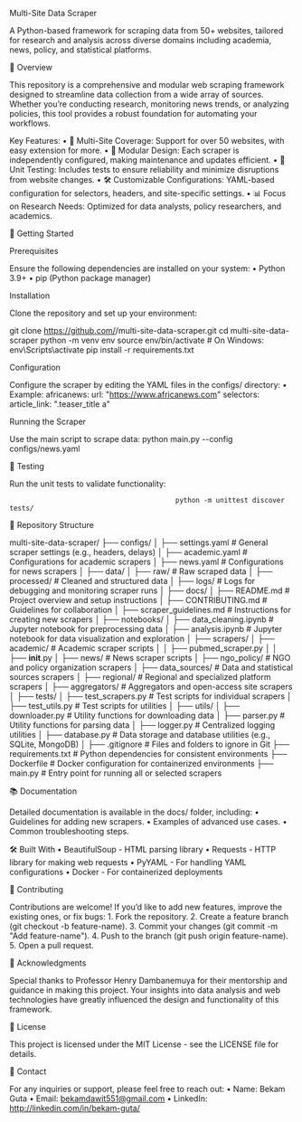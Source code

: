 Multi-Site Data Scraper

A Python-based framework for scraping data from 50+ websites, tailored for research and analysis across diverse domains including academia, news, policy, and statistical platforms.

📜 Overview

This repository is a comprehensive and modular web scraping framework designed to streamline data collection from a wide array of sources. Whether you’re conducting research, monitoring news trends, or analyzing policies, this tool provides a robust foundation for automating your workflows.

Key Features:
	•	📰 Multi-Site Coverage: Support for over 50 websites, with easy extension for more.
	•	🎯 Modular Design: Each scraper is independently configured, making maintenance and updates efficient.
	•	🧪 Unit Testing: Includes tests to ensure reliability and minimize disruptions from website changes.
	•	🛠️ Customizable Configurations: YAML-based configuration for selectors, headers, and site-specific settings.
	•	📊 Focus on Research Needs: Optimized for data analysts, policy researchers, and academics.

🚀 Getting Started

Prerequisites

Ensure the following dependencies are installed on your system:
	•	Python 3.9+
	•	pip (Python package manager)

Installation

Clone the repository and set up your environment:

git clone https://github.com/<username>/multi-site-data-scraper.git
cd multi-site-data-scraper
python -m venv env
source env/bin/activate  # On Windows: env\Scripts\activate
pip install -r requirements.txt

Configuration

Configure the scraper by editing the YAML files in the configs/ directory:
	•	Example:
           africanews:
                      url: "https://www.africanews.com"
                      selectors:
                      article_link: ".teaser_title a"

Running the Scraper

Use the main script to scrape data:
                                  python main.py --config configs/news.yaml


🧪 Testing

Run the unit tests to validate functionality:

                                             python -m unittest discover tests/

📂 Repository Structure

multi-site-data-scraper/
├── configs/
│   ├── settings.yaml        # General scraper settings (e.g., headers, delays)
│   ├── academic.yaml        # Configurations for academic scrapers
│   ├── news.yaml            # Configurations for news scrapers
│
├── data/
│   ├── raw/                 # Raw scraped data
│   ├── processed/           # Cleaned and structured data
│   ├── logs/                # Logs for debugging and monitoring scraper runs
│
├── docs/
│   ├── README.md            # Project overview and setup instructions
│   ├── CONTRIBUTING.md      # Guidelines for collaboration
│   ├── scraper_guidelines.md # Instructions for creating new scrapers
│
├── notebooks/
│   ├── data_cleaning.ipynb  # Jupyter notebook for preprocessing data
│   ├── analysis.ipynb       # Jupyter notebook for data visualization and exploration
│
├── scrapers/
│   ├── academic/            # Academic scraper scripts
│   │   ├── pubmed_scraper.py
│   │   ├── __init__.py
│   ├── news/                # News scraper scripts
│   ├── ngo_policy/          # NGO and policy organization scrapers
│   ├── data_sources/        # Data and statistical sources scrapers
│   ├── regional/            # Regional and specialized platform scrapers
│   ├── aggregators/         # Aggregators and open-access site scrapers
│
├── tests/
│   ├── test_scrapers.py     # Test scripts for individual scrapers
│   ├── test_utils.py        # Test scripts for utilities
│
├── utils/
│   ├── downloader.py        # Utility functions for downloading data
│   ├── parser.py            # Utility functions for parsing data
│   ├── logger.py            # Centralized logging utilities
│   ├── database.py          # Data storage and database utilities (e.g., SQLite, MongoDB)
│
├── .gitignore               # Files and folders to ignore in Git
├── requirements.txt         # Python dependencies for consistent environments
├── Dockerfile               # Docker configuration for containerized environments
├── main.py                  # Entry point for running all or selected scrapers

📚 Documentation

Detailed documentation is available in the docs/ folder, including:
	•	Guidelines for adding new scrapers.
	•	Examples of advanced use cases.
	•	Common troubleshooting steps.

🛠️ Built With
	•	BeautifulSoup - HTML parsing library
	•	Requests - HTTP library for making web requests
	•	PyYAML - For handling YAML configurations
	•	Docker - For containerized deployments

🌟 Contributing

Contributions are welcome! If you’d like to add new features, improve the existing ones, or fix bugs:
	1.	Fork the repository.
	2.	Create a feature branch (git checkout -b feature-name).
	3.	Commit your changes (git commit -m "Add feature-name").
	4.	Push to the branch (git push origin feature-name).
	5.	Open a pull request.


🤝 Acknowledgments

Special thanks to Professor Henry Dambanemuya for their mentorship and guidance in making this project. Your insights into data analysis and web technologies have greatly influenced the design and functionality of this framework.

📄 License

This project is licensed under the MIT License - see the LICENSE file for details.

📧 Contact

For any inquiries or support, please feel free to reach out:
	•	Name: Bekam Guta
	•	Email: bekamdawit551@gmail.com
	•	LinkedIn: http://linkedin.com/in/bekam-guta/
